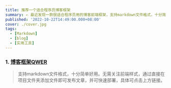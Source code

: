 ```yaml
---
title: 推荐一个适合程序员博客框架
summary: ✍️ 最近发现一款很适合程序员用的博客前端框架，支持markdown文件格式，十分简单好用。
published: '2022-10-22T14:49:00.000+08:00'
cover: ./cover.jpg
tags:
  - [Markdown]
  - [blog]
  - [实用工具]
---
```

### 1. [博客框架QWER](https://docs-svelte-qwer.vercel.app/)

>支持markdown文件格式，十分简单好用。无需关注前端样式，通过直接在项目文件夹添加文件即可发布文章，并可快速部署，具体可点击上方链接。